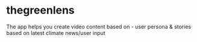 # thegreenlens
The app helps you create video content based on - user persona &amp; stories based on latest climate news/user input
